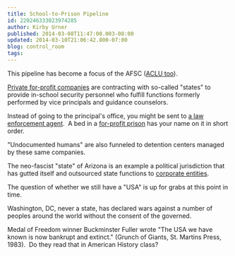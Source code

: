 ```yaml
---
title: School-to-Prison Pipeline
id: 220246333023974285
author: Kirby Urner
published: 2014-03-08T11:47:00.003-08:00
updated: 2014-03-10T21:06:42.800-07:00
blog: control_room
tags: 
---
```


This pipeline has become a focus of the AFSC ([ACLU too](https://www.aclu.org/school-prison-pipeline)).

[Private for-profit companies](http://www.theguardian.com/commentisfree/2012/dec/13/arizona-business-cca-school-to-prison-pipeline) are contracting with so-called "states" to provide in-school security personnel who fulfill functions formerly performed by vice principals and guidance counselors.

Instead of going to the principal's office, you might be sent to [a law enforcement agent](https://www.aclu.org/blog/criminal-law-reform-free-speech-human-rights-racial-justice/cop-assaults-elementary-school).  A bed in a [for-profit prison](http://www.salon.com/2013/09/23/6_shocking_revelations_about_how_private_prisons_make_money_partner/) has your name on it in short order.

"Undocumented humans" are also funneled to detention centers managed by these same companies.

The neo-fascist "state" of Arizona is an example a political jurisdiction that has gutted itself and outsourced state functions to [corporate entities](https://afsc.org/category/topic/profit-prisons).

The question of whether we still have a "USA" is up for grabs at this point in time.

Washington, DC, never a state, has declared wars against a number of peoples around the world without the consent of the governed.

Medal of Freedom winner Buckminster Fuller wrote "The USA we have known is now bankrupt and extinct." (Grunch of Giants, St. Martins Press, 1983).  Do they read that in American History class?